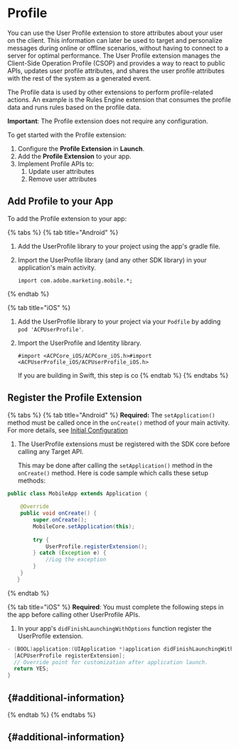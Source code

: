 # Profile

You can use the User Profile extension to store attributes about your user on the client. This information can later be used to target and personalize messages during online or offline scenarios, without having to connect to a server for optimal performance. The User Profile extension manages the Client-Side Operation Profile \(CSOP\) and provides a way to react to public APIs, updates user profile attributes, and shares the user profile attributes with the rest of the system as a generated event.

The Profile data is used by other extensions to perform profile-related actions. An example is the Rules Engine extension that consumes the profile data and runs rules based on the profile data.

**Important**: The Profile extension does not require any configuration.

To get started with the Profile extension:

1. Configure the **Profile Extension** in **Launch**.
2. Add the **Profile Extension** to your app.
3. Implement Profile APIs to:
   1. Update user attributes
   2. Remove user attributes

## Add Profile to your App

To add the Profile extension to your app:

{% tabs %}
{% tab title="Android" %}
1. Add the UserProfile library to your project using the app's gradle file.
2. Import the UserProfile library \(and any other SDK library\) in your application's main activity.

   ```text
   import com.adobe.marketing.mobile.*;
   ```
{% endtab %}

{% tab title="iOS" %}
1. Add the UserProfile library to your project via your `Podfile` by adding `pod 'ACPUserProfile'`.
2. Import the UserProfile and Identity library.   


   ```text
   #import <ACPCore_iOS/ACPCore_iOS.h>#import <ACPUserProfile_iOS/ACPUserProfile_iOS.h>
   ```

   If you are building in Swift, this step is co
{% endtab %}
{% endtabs %}

## Register the Profile Extension

{% tabs %}
{% tab title="Android" %}
**Required:** The `setApplication()` method must be called once in the `onCreate()` method of your main activity. For more details, see [Initial Configuration](https://launch.gitbook.io/marketing-mobile-sdk-v5-by-adobe-documentation/sdk-core/configuration-methods-in-android)​

1. The UserProfile extensions must be registered with the SDK core before calling any Target API.

   This may be done after calling the `setApplication()` method in the `onCreate()` method. Here is code sample which calls these setup methods:

```java
public class MobileApp extends Application {
​
    @Override
    public void onCreate() {
        super.onCreate();
        MobileCore.setApplication(this);
​
        try {
            UserProfile.registerExtension();
        } catch (Exception e) {
            //Log the exception
        }
    }
   }
```
{% endtab %}

{% tab title="iOS" %}
**Required**: You must complete the following steps in the app before calling other UserProfile APIs.

1. In your app's `didFinishLaunchingWithOptions` function register the UserProfile extension.

```objectivec
- (BOOL)application:(UIApplication *)application didFinishLaunchingWithOptions:(NSDictionary *)launchOptions {
  [ACPUserProfile registerExtension];
  // Override point for customization after application launch.
  return YES;
}
```

##  {#additional-information}
{% endtab %}
{% endtabs %}

##   {#additional-information}

